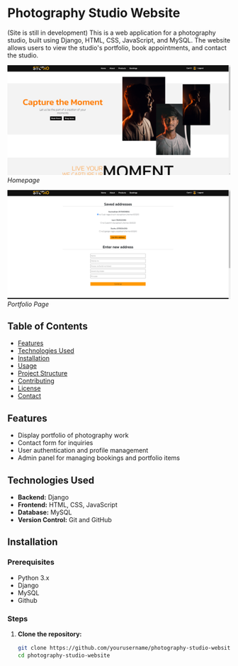 # Photography Studio Website
(Site is still in development)
This is a web application for a photography studio, built using Django, HTML, CSS, JavaScript, and MySQL. The website allows users to view the studio's portfolio, book appointments, and contact the studio.

![Homepage](screenshots/homee.png)
*Homepage*

![Portfolio](screenshots/addresss.png)
*Portfolio Page*

## Table of Contents

- [Features](#features)
- [Technologies Used](#technologies-used)
- [Installation](#installation)
- [Usage](#usage)
- [Project Structure](#project-structure)
- [Contributing](#contributing)
- [License](#license)
- [Contact](#contact)

## Features

- Display portfolio of photography work
- Contact form for inquiries
- User authentication and profile management
- Admin panel for managing bookings and portfolio items

## Technologies Used

- **Backend:** Django
- **Frontend:** HTML, CSS, JavaScript
- **Database:** MySQL
- **Version Control:** Git and GitHub

## Installation

### Prerequisites

- Python 3.x
- Django
- MySQL
- Github



### Steps

1. **Clone the repository:**

   ```bash
   git clone https://github.com/yourusername/photography-studio-website.git
   cd photography-studio-website
